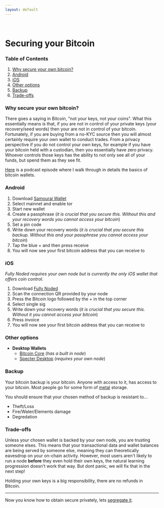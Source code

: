 ```yaml
---
layout: default
---
```

<br/>

# Securing your Bitcoin

### Table of Contents

1.  [Why secure your own bitcoin?](#why-secure-your-own-bitcoin)
2.  [Android](#android)
3.  [iOS](#ios)
4.  [Other options](#other-options)
4.  [Backup](#backup)
5.  [Trade-offs](#trade-offs)


### Why secure your own bitcoin?

There goes a saying in Bitcoin, "not your keys, not your coins". What this essentially means is that, if you are not in control of your private keys (your recovery/seed words) then your are not in control of your bitcoin. Fortunately, if you are buying from a no-KYC source then you will almost certainly require your own wallet to conduct trades. From a privacy perspective if you do not control your own keys, for example if you have your bitcoin held with a custodian, then you essentially have zero privacy. Whoever controls those keys has the ability to not only see all of your funds, but spend them as they see fit.

[Here](https://www.bit-buy-bit.com/podcast-1/episode/26df4d37/ep35-bitcoin-podcast-with-itcoin-qa) is a podcast episode where I walk through in details the basics of bitcoin wallets.

### Android

1.  Download [Samourai Wallet](https://samouraiwallet.com/download)
2.  Select mainnet and enable tor
3.  Start new wallet
4.  Create a passphrase (*it is crucial that you secure this. Without this and your recovery words you cannot access your bitcoin*)
5.  Set a pin code
6.  Write down your recovery words (*it is crucial that you secure this backup. Without this and your passphrase you cannot access your bitcoin*)
7.  Tap the blue + and then press receive
8.  You will now see your first bitcoin address that you can receive to


### iOS

*Fully Noded requires your own node but is currently the only iOS wallet that offers coin control.*

1.  Download [Fully Noded](https://apps.apple.com/gb/app/fully-noded/id1436425586)
2.  Scan the connection QR provided by your node
3.  Press the Bitcoin logo followed by the + in the top corner 
4.  Select single sig
5.  Write down your recovery words (*it is crucial that you secure this. Without it you cannot access your bitcoin*)
7.  Press invoice
8.  You will now see your first bitcoin address that you can receive to


### Other options

- **Desktop Wallets**
  - [Bitcoin Core](https://bitcoincore.org/en/download/) (*has a built in node*)
  - [Specter Desktop](https://github.com/cryptoadvance/specter-desktop) (*requires your own node*)
  

### Backup 

Your bitcoin backup is your bitcoin. Anyone with access to it, has access to your bitcoin. Most people go for some form of [metal](https://jlopp.github.io/metal-bitcoin-storage-reviews/) storage.

You should ensure that your chosen method of backup is resistant to...

*  Theft/Loss
*  Fire/Water/Elements damage
*  Degredation
  
### Trade-offs

Unless your chosen wallet is backed by your own node, you are trusting someone elses. This means that your transactional data and wallet balances are being served by someone else, meaning they can theoretically eavesdrop on your on-chain activity. However, most users aren't likely to run a node **before** they even hold their own keys, the natural learning progression doesn't work that way. But dont panic, we will fix that in the next step!

Holding your own keys is a big responsibility, there are no refunds in Bitcoin.
  
  ***
  
  Now you know how to obtain secure privately, lets [segregate it](https://bitcoinprivacy.guide/coincontrol.html).
